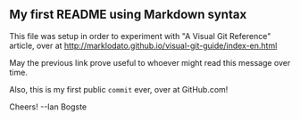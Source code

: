 ## My first README using Markdown syntax

This file was setup in order to experiment with "A Visual Git Reference" article, over at http://marklodato.github.io/visual-git-guide/index-en.html

May the previous link prove useful to whoever might read this message over time.

Also, this is my first public `commit` ever, over at GitHub.com!

Cheers!
--Ian Bogste